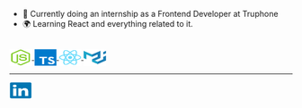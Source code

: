 

- 🎈 Currently doing an internship as a Frontend Developer at Truphone
- 🌍 Learning React and everything related to it.

<div style="display: inline_block">
  <div align="center">
    <a href="https://github.com/spars57">
  </div>
  <div style="display: inline_block"><br>
    <a href="https://nodejs.org/en/docs/">
      <img align="center" height="30" width="40" src="https://raw.githubusercontent.com/devicons/devicon/master/icons/nodejs/nodejs-plain.svg">
    </a>
     <a href="https://www.typescriptlang.org/docs/">
        <img align="center" height="30" width="40" src="https://raw.githubusercontent.com/devicons/devicon/master/icons/typescript/typescript-plain.svg">
     </a>
      <a href="https://reactjs.org/docs/getting-started.html">
        <img align="center" height="30" width="40" src="https://raw.githubusercontent.com/devicons/devicon/master/icons/react/react-original.svg">
     </a>
     <a href="https://mui.com/">
        <img align="center" height="30" width="40" src="https://raw.githubusercontent.com/devicons/devicon/master/icons/materialui/materialui-original.svg">
     </a>
  </div>
</div>
  <hr>
   <a href="https://www.linkedin.com/in/bruno-mois%C3%A3o-3556a9209/"><img align="center" alt="spars-MYSQL" height="30" width="40" src="https://raw.githubusercontent.com/devicons/devicon/master/icons/linkedin/linkedin-original.svg"></a>
</div>
